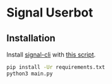 # Signal Userbot
## Installation
Install [signal-cli](https://github.com/AsamK/signal-cli)
with [this script](https://gist.github.com/jonowo/b33c9c41fa3ca1776cf3420c6cf4c360).

```bash
pip install -Ur requirements.txt
python3 main.py
```
